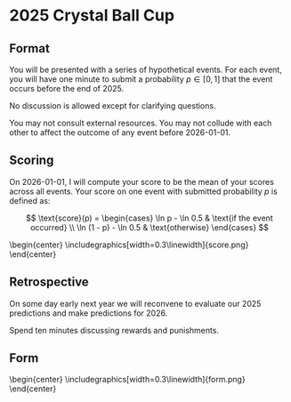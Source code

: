 # 2025 Crystal Ball Cup 

## Format

You will be presented with a series of hypothetical events. For each event, you will have 
one minute to submit a probability $p \in [0, 1]$ that the event occurs before the end
of 2025. 

No discussion is allowed except for clarifying questions. 

You may not consult external resources. You may not collude with each other to affect the 
outcome of any event before 2026-01-01.

## Scoring

On 2026-01-01, I will compute your score to be the mean of your scores across all events. 
Your score on one event with submitted probability $p$ is defined as:

$$
\text{score}(p) =
\begin{cases}
\ln p - \ln 0.5 & \text{if the event occurred} \\
\ln (1 - p) - \ln 0.5 & \text{otherwise}
\end{cases}
$$

\begin{center}
\includegraphics[width=0.3\linewidth]{score.png}
\end{center}

## Retrospective

On some day early next year we will reconvene to evaluate our 2025 predictions 
and make predictions for 2026.

Spend ten minutes discussing rewards and punishments.

## Form

\begin{center}
\includegraphics[width=0.3\linewidth]{form.png}
\end{center}